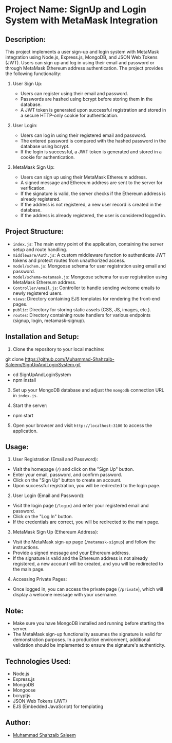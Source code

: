 # Project Name: SignUp and Login System with MetaMask Integration

## Description:

This project implements a user sign-up and login system with MetaMask integration using Node.js, Express.js, MongoDB, and JSON Web Tokens (JWT). Users can sign up and log in using their email and password or through MetaMask Ethereum address authentication. The project provides the following functionality:

1. User Sign Up:
   - Users can register using their email and password.
   - Passwords are hashed using bcrypt before storing them in the database.
   - A JWT token is generated upon successful registration and stored in a secure HTTP-only cookie for authentication.

2. User Login:
   - Users can log in using their registered email and password.
   - The entered password is compared with the hashed password in the database using bcrypt.
   - If the login is successful, a JWT token is generated and stored in a cookie for authentication.

3. MetaMask Sign Up:
   - Users can sign up using their MetaMask Ethereum address.
   - A signed message and Ethereum address are sent to the server for verification.
   - If the signature is valid, the server checks if the Ethereum address is already registered.
   - If the address is not registered, a new user record is created in the database.
   - If the address is already registered, the user is considered logged in.

## Project Structure:

- `index.js`: The main entry point of the application, containing the server setup and route handling.
- `middleware/Auth.js`: A custom middleware function to authenticate JWT tokens and protect routes from unauthorized access.
- `model/schem.js`: Mongoose schema for user registration using email and password.
- `model/schema-metamask.js`: Mongoose schema for user registration using MetaMask Ethereum address.
- `Controller/email.js`: Controller to handle sending welcome emails to newly registered users.
- `views`: Directory containing EJS templates for rendering the front-end pages.
- `public`: Directory for storing static assets (CSS, JS, images, etc.).
- `routes`: Directory containing route handlers for various endpoints (signup, login, metamask-signup).

## Installation and Setup:

1. Clone the repository to your local machine:

git clone https://github.com/Muhammad-Shahzaib-Saleem/SignUpAndLoginSystem.git

- cd SignUpAndLoginSystem
- npm install


3. Set up your MongoDB database and adjust the `mongodb` connection URL in `index.js`.

4. Start the server:

- npm start


5. Open your browser and visit `http://localhost:3100` to access the application.

## Usage:

1. User Registration (Email and Password):
- Visit the homepage (`/`) and click on the "Sign Up" button.
- Enter your email, password, and confirm password.
- Click on the "Sign Up" button to create an account.
- Upon successful registration, you will be redirected to the login page.

2. User Login (Email and Password):
- Visit the login page (`/login`) and enter your registered email and password.
- Click on the "Log In" button.
- If the credentials are correct, you will be redirected to the main page.

3. MetaMask Sign Up (Ethereum Address):
- Visit the MetaMask sign-up page (`/metamask-signup`) and follow the instructions.
- Provide a signed message and your Ethereum address.
- If the signature is valid and the Ethereum address is not already registered, a new account will be created, and you will be redirected to the main page.

4. Accessing Private Pages:
- Once logged in, you can access the private page (`/private`), which will display a welcome message with your username.

## Note:

- Make sure you have MongoDB installed and running before starting the server.
- The MetaMask sign-up functionality assumes the signature is valid for demonstration purposes. In a production environment, additional validation should be implemented to ensure the signature's authenticity.

## Technologies Used:

- Node.js
- Express.js
- MongoDB
- Mongoose
- bcryptjs
- JSON Web Tokens (JWT)
- EJS (Embedded JavaScript) for templating

## Author:

- [Muhammad Shahzaib Saleem](https://github.com/Muhammad-Shahzaib-Saleem)

